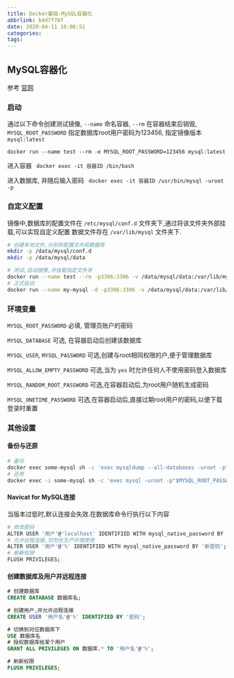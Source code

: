 ```yaml
---
title: Docker基础-MySQL容器化
abbrlink: b4d7f78f
date: 2020-04-11 16:06:51
categories:
tags:
---
```


## MySQL容器化

参考 [官网](https://hub.docker.com/_/mysql)

### 启动

通过以下命令创建测试镜像,  `--name` 命名容器, `--rm` 在容器结束后销毁, `MYSQL_ROOT_PASSWORD` 指定数据库root用户密码为123456,  指定镜像版本 `mysql:latest`

`docker run --name test --rm -e MYSQL_ROOT_PASSWORD=123456 mysql:latest`

进入容器
` docker exec -it 容器ID /bin/bash`

进入数据库, 并随后输入密码
` docker exec -it 容器ID /usr/bin/mysql -uroot -p`

### 自定义配置

镜像中,数据库的配置文件在 `/etc/mysql/conf.d` 文件夹下,通过将该文件夹外部挂载,可以实现自定义配置
数据文件存在 `/var/lib/mysql` 文件夹下.

```bash
# 创建本地文件,分别存配置文件和数据库
mkdir -p /data/mysql/conf.d  
mkdir -p /data/mysql/data

# 测试,启动镜像,并挂载指定文件夹
docker run --name test --rm -p3306:3306 -v /data/mysql/data:/var/lib/mysql -v /data/mysql/conf.d:/etc/mysql/conf.d -e MYSQL_ROOT_PASSWORD=123456 mysql:latest
# 正式启动
docker run --name my-mysql -d -p3306:3306 -v /data/mysql/data:/var/lib/mysql -v /data/mysql/conf.d:/etc/mysql/conf.d -e MYSQL_ROOT_PASSWORD=123456 mysql:latest

```



### 环境变量

`MYSQL_ROOT_PASSWORD`
必填, 管理员账户的密码

`MYSQL_DATABASE`
可选, 在容器启动后创建该数据库

`MYSQL_USER`, `MYSQL_PASSWORD`
可选,创建与root相同权限的户,便于管理数据库

`MYSQL_ALLOW_EMPTY_PASSWORD`
可选,当为 `yes` 时允许任何人不使用密码登入数据库

`MYSQL_RANDOM_ROOT_PASSWORD`
可选,在容器启动后,为root用户随机生成密码

`MYSQL_ONETIME_PASSWORD`
可选,在容器启动后,直接过期root用户的密码,以便下载登录时重置



### 其他设置

#### 备份与还原

```bash
# 备份
docker exec some-mysql sh -c 'exec mysqldump --all-databases -uroot -p"$MYSQL_ROOT_PASSWORD"' > /some/path/on/your/host/all-databases.sql
# 还原
docker exec -i some-mysql sh -c 'exec mysql -uroot -p"$MYSQL_ROOT_PASSWORD"' < /some/path/on/your/host/all-databases.sql
```

#### Navicat for MySQL连接

当版本过低时,默认连接会失效.在数据库命令行执行以下内容

```bash
# 修改密码
ALTER USER '用户'@'localhost' IDENTIFIED WITH mysql_native_password BY '新密码';
# 允许远程连接,切勿在生产环境使用
ALTER USER '用户'@'%' IDENTIFIED WITH mysql_native_password BY '新密码';
# 刷新权限
FLUSH PRIVILEGES;
```

#### 创建数据库及用户并远程连接

```sql
# 创建数据库
CREATE DATABASE 数据库名;

# 创建用户,并允许远程连接
CREATE USER '用户名'@'%' IDENTIFIED BY '密码';

# 切换到对应数据库下
USE 数据库名
# 授权数据库给某个用户
GRANT ALL PRIVILEGES ON 数据库.* TO '用户名'@'%';

# 刷新权限
FLUSH PRIVILEGES;
```

